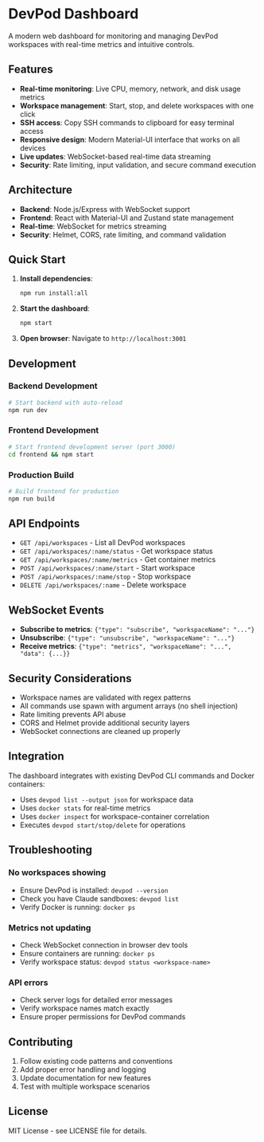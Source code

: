# DevPod Dashboard

A modern web dashboard for monitoring and managing DevPod workspaces with real-time metrics and intuitive controls.

## Features

- **Real-time monitoring**: Live CPU, memory, network, and disk usage metrics
- **Workspace management**: Start, stop, and delete workspaces with one click
- **SSH access**: Copy SSH commands to clipboard for easy terminal access
- **Responsive design**: Modern Material-UI interface that works on all devices
- **Live updates**: WebSocket-based real-time data streaming
- **Security**: Rate limiting, input validation, and secure command execution

## Architecture

- **Backend**: Node.js/Express with WebSocket support
- **Frontend**: React with Material-UI and Zustand state management
- **Real-time**: WebSocket for metrics streaming
- **Security**: Helmet, CORS, rate limiting, and command validation

## Quick Start

1. **Install dependencies**:
   ```bash
   npm run install:all
   ```

2. **Start the dashboard**:
   ```bash
   npm start
   ```

3. **Open browser**: Navigate to `http://localhost:3001`

## Development

### Backend Development
```bash
# Start backend with auto-reload
npm run dev
```

### Frontend Development
```bash
# Start frontend development server (port 3000)
cd frontend && npm start
```

### Production Build
```bash
# Build frontend for production
npm run build
```

## API Endpoints

- `GET /api/workspaces` - List all DevPod workspaces
- `GET /api/workspaces/:name/status` - Get workspace status
- `GET /api/workspaces/:name/metrics` - Get container metrics
- `POST /api/workspaces/:name/start` - Start workspace
- `POST /api/workspaces/:name/stop` - Stop workspace
- `DELETE /api/workspaces/:name` - Delete workspace

## WebSocket Events

- **Subscribe to metrics**: `{"type": "subscribe", "workspaceName": "..."}`
- **Unsubscribe**: `{"type": "unsubscribe", "workspaceName": "..."}`
- **Receive metrics**: `{"type": "metrics", "workspaceName": "...", "data": {...}}`

## Security Considerations

- Workspace names are validated with regex patterns
- All commands use spawn with argument arrays (no shell injection)
- Rate limiting prevents API abuse
- CORS and Helmet provide additional security layers
- WebSocket connections are cleaned up properly

## Integration

The dashboard integrates with existing DevPod CLI commands and Docker containers:

- Uses `devpod list --output json` for workspace data
- Uses `docker stats` for real-time metrics
- Uses `docker inspect` for workspace-container correlation
- Executes `devpod start/stop/delete` for operations

## Troubleshooting

### No workspaces showing
- Ensure DevPod is installed: `devpod --version`
- Check you have Claude sandboxes: `devpod list`
- Verify Docker is running: `docker ps`

### Metrics not updating
- Check WebSocket connection in browser dev tools
- Ensure containers are running: `docker ps`
- Verify workspace status: `devpod status <workspace-name>`

### API errors
- Check server logs for detailed error messages
- Verify workspace names match exactly
- Ensure proper permissions for DevPod commands

## Contributing

1. Follow existing code patterns and conventions
2. Add proper error handling and logging
3. Update documentation for new features
4. Test with multiple workspace scenarios

## License

MIT License - see LICENSE file for details.